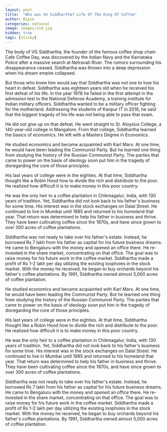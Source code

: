 ```yaml
---
layout: post
title:  "Who was VG Siddhartha? Life Of The King Of Coffee"
author: Bipin
categories: national
image: images/sid.jpg
hidden: true
tags: [sticky]
---
```

The body of VG Siddhartha, the founder of the famous coffee shop chain Cafe Coffee Day, was discovered by the Indian Navy and the Karnataka Police after a massive search at Netravati River. The rumors surrounding his disappearance ceased. Siddhartha was thrown into a deep depression when his dream empire collapsed. 

But those who knew him would say that Siddhartha was not one to lose his heart in defeat. Siddhartha was eighteen years old when he received his first defeat of his life. In the year 1978 he failed in the first attempt in the admission test to the National Defense Academy, a training institute for Indian military officers. Siddhartha wanted to be a military officer fighting for the motherland. Addressing the students of Kanpur IT in 2016, he said that the biggest tragedy of his life was not being able to pass that exam. 

He did not give up on that defeat. He went straight to St. Aloysius College, a 140-year-old college in Mangalore. From that college, Siddhartha learned the basics of economics. He left with a Masters Degree in Economics.

He studied economics and became acquainted with Karl Marx. At one time, he would have been leading the Communist Party. But he learned one thing from studying the history of the Russian Communist Party. The parties that came to power on the basis of ideology soon put him in the tragedy of disregarding the core of those principles. 

His last years of college were in the eighties. At that time, Siddhartha thought like a Robin Hood how to divide the rich and distribute to the poor. He realized how difficult it is to make money in this poor country. 

He was the only heir to a coffee plantation in Chikmagalur, India, with 130 years of tradition. Yet, Siddhartha did not look back to his father's business for some time. His interest was in the stock exchanges on Dalal Street. He continued to live in Mumbai until 1985 and returned to his homeland that year. That return was determined to help his father in business and thrive. They have been cultivating coffee since the 1870s, and have since grown to over 300 acres of coffee plantations. 



Siddhartha was not ready to take over his father's estate. Instead, he borrowed Rs 7 lakh from his father as capital for his future business dreams. He came to Bengaluru with the money and opened an office there. He re-invested in the share market, concentrating on that office. The goal was to raise money for his future work in the coffee market. Siddhartha made a profit of Rs 1-2 lakh per day utilizing the existing loopholes in the stock market. With the money he received, he began to buy orchards beyond his father's coffee plantations. By 1991, Siddhartha owned almost 5,000 acres of coffee plantation. 

He studied economics and became acquainted with Karl Marx. At one time, he would have been leading the Communist Party. But he learned one thing from studying the history of the Russian Communist Party. The parties that came to power on the basis of ideology soon put him in the tragedy of disregarding the core of those principles. 

His last years of college were in the eighties. At that time, Siddhartha thought like a Robin Hood how to divide the rich and distribute to the poor. He realized how difficult it is to make money in this poor country. 

He was the only heir to a coffee plantation in Chikmagalur, India, with 130 years of tradition. Yet, Siddhartha did not look back to his father's business for some time. His interest was in the stock exchanges on Dalal Street. He continued to live in Mumbai until 1985 and returned to his homeland that year. That return was determined to help his father in business and thrive. They have been cultivating coffee since the 1870s, and have since grown to over 300 acres of coffee plantations. 



Siddhartha was not ready to take over his father's estate. Instead, he borrowed Rs 7 lakh from his father as capital for his future business dreams. He came to Bengaluru with the money and opened an office there. He re-invested in the share market, concentrating on that office. The goal was to raise money for his future work in the coffee market. Siddhartha made a profit of Rs 1-2 lakh per day utilizing the existing loopholes in the stock market. With the money he received, he began to buy orchards beyond his father's coffee plantations. By 1991, Siddhartha owned almost 5,000 acres of coffee plantation.